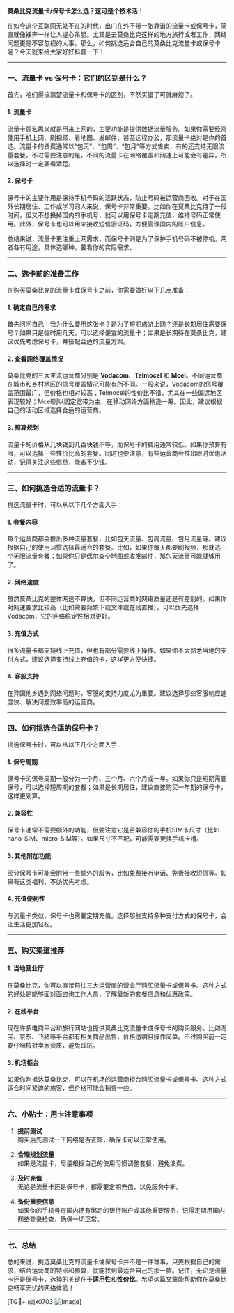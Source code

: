 **莫桑比克流量卡/保号卡怎么选？这可是个技术活！**

在如今这个互联网无处不在的时代，出门在外不带一张靠谱的流量卡或保号卡，简直就像裸奔一样让人提心吊胆。尤其是去莫桑比克这样的地方旅行或者工作，网络问题更是不容忽视的大事。那么，如何挑选适合自己的莫桑比克流量卡或保号卡呢？今天就来给大家好好科普一下！

---

### **一、流量卡 vs 保号卡：它们的区别是什么？**

首先，咱们得搞清楚流量卡和保号卡的区别，不然买错了可就麻烦了。

#### **1. 流量卡**
流量卡顾名思义就是用来上网的，主要功能是提供数据流量服务。如果你需要经常使用手机上网、刷视频、看地图、发邮件，甚至远程办公，那流量卡绝对是你的首选。流量卡的资费通常以“包天”、“包周”、“包月”等方式售卖，有的还支持无限流量套餐。不过需要注意的是，不同的流量卡在网络覆盖和网速上可能会有差异，所以选择时一定要看清楚。

#### **2. 保号卡**
保号卡的主要作用是保持手机号码的活跃状态，防止号码被运营商回收。对于在国外长期居住、工作或学习的人来说，保号卡非常重要。比如你在莫桑比克待了一段时间，但又不想换掉国内的手机号，就可以用保号卡定期充值，维持号码正常使用。此外，保号卡也可以用来接收短信验证码，方便管理国内的账户信息。

总结来说，流量卡更注重上网需求，而保号卡则是为了保护手机号码不被停机。两者各有用途，具体选哪种，要看你的实际需求。

---

### **二、选卡前的准备工作**

在购买莫桑比克的流量卡或保号卡之前，你需要做好以下几点准备：

#### **1. 确定自己的需求**
首先问问自己：我为什么要用这张卡？是为了短期旅游上网？还是长期居住需要保号？如果只是临时用几天，可以选择便宜的流量卡；如果是长期待在莫桑比克，建议优先考虑保号卡，并搭配合适的流量方案。

#### **2. 查看网络覆盖情况**
莫桑比克的三大主流运营商分别是 **Vodacom**、**Telmocel** 和 **Mcel**。不同运营商在城市和乡村地区的信号覆盖情况可能有所不同。一般来说，Vodacom的信号覆盖范围最广，但价格也相对较高；Telmocel的性价比不错，尤其在一些偏远地区表现较好；Mcel则以固定宽带为主，在移动网络方面稍逊一筹。因此，建议根据自己的活动区域选择合适的运营商。

#### **3. 预算规划**
流量卡的价格从几块钱到几百块钱不等，而保号卡的费用通常较低。如果你预算有限，可以选择一些性价比高的套餐。同时也要注意，有些运营商会推出限时优惠活动，记得关注这些信息，能省不少钱。

---

### **三、如何挑选合适的流量卡？**

挑选流量卡时，可以从以下几个方面入手：

#### **1. 套餐内容**
每个运营商都会推出多种流量套餐，比如包天流量、包周流量、包月流量等。建议根据自己的使用习惯选择最适合的套餐。比如，如果你每天都要刷视频，那就选一个无限流量套餐；如果你只是偶尔查个地图或收发邮件，那包天流量可能就够用了。

#### **2. 网络速度**
虽然莫桑比克的整体网速不算快，但不同运营商的网络质量还是有差别的。如果你对网速要求比较高（比如需要频繁下载文件或在线直播），可以优先选择Vodacom，它的网络稳定性相对更好。

#### **3. 充值方式**
很多流量卡都支持线上充值，但也有部分需要线下操作。如果你不太熟悉当地的支付方式，建议选择支持线上充值的卡，这样更方便快捷。

#### **4. 客服支持**
在异国他乡遇到网络问题时，客服的支持力度尤为重要。建议选择那些客服响应速度快、解决问题效率高的运营商。

---

### **四、如何挑选合适的保号卡？**

挑选保号卡时，可以从以下几个方面入手：

#### **1. 保号周期**
保号卡的保号周期一般分为一个月、三个月、六个月或一年。如果你只是短期需要保号，可以选择短周期的套餐；如果是长期居住，建议直接购买一年期的保号卡，这样更划算。

#### **2. 兼容性**
保号卡通常不需要额外的功能，但要注意它是否兼容你的手机SIM卡尺寸（比如nano-SIM、micro-SIM等）。如果尺寸不匹配，可能需要更换手机卡槽。

#### **3. 其他附加功能**
部分保号卡可能会附带一些额外的服务，比如免费接听电话、免费接收短信等。如果有这类福利，不妨优先考虑。

#### **4. 充值便利性**
与流量卡类似，保号卡也需要定期充值。选择那些支持多种支付方式的保号卡，会让生活更加轻松。

---

### **五、购买渠道推荐**

#### **1. 当地营业厅**
在莫桑比克，你可以直接前往三大运营商的营业厅购买流量卡或保号卡。这种方式的好处是能够面对面咨询工作人员，了解最新的套餐信息和优惠政策。

#### **2. 在线平台**
现在许多电商平台和旅行网站也提供莫桑比克流量卡或保号卡的购买服务。比如淘宝、京东、飞猪等平台都有相关商品出售，价格透明且操作简单。不过购买前一定要仔细核对卖家资质，避免踩坑。

#### **3. 机场柜台**
如果你刚抵达莫桑比克，可以在机场的运营商柜台购买流量卡或保号卡。这种方式适合时间紧迫的旅客，但价格可能会稍贵一些。

---

### **六、小贴士：用卡注意事项**

1. **提前测试**  
   购买后先测试一下网络是否正常，确保卡可以正常使用。
   
2. **合理规划流量**  
   如果是流量卡，尽量根据自己的使用习惯调整套餐，避免浪费。

3. **及时充值**  
   无论是流量卡还是保号卡，都需要定期充值，以免服务中断。

4. **备份重要信息**  
   如果你的手机号在国内还有绑定的银行账户或其他重要服务，记得定期用国内网络登录检查，确保一切正常。

---

### **七、总结**

总的来说，挑选莫桑比克的流量卡或保号卡并不是一件难事，只要根据自己的需求，结合运营商的特点和预算，就能找到最适合自己的那一款。记住，无论是流量卡还是保号卡，选择的关键在于**适用性**和**性价比**。希望这篇文章能帮助你在莫桑比克畅享无忧的网络体验！

[TG💪+ @jx0703 ![Image](https://github.com/user-attachments/assets/dbca1d08-cadb-493c-b0ec-ad6f7a83f270)]